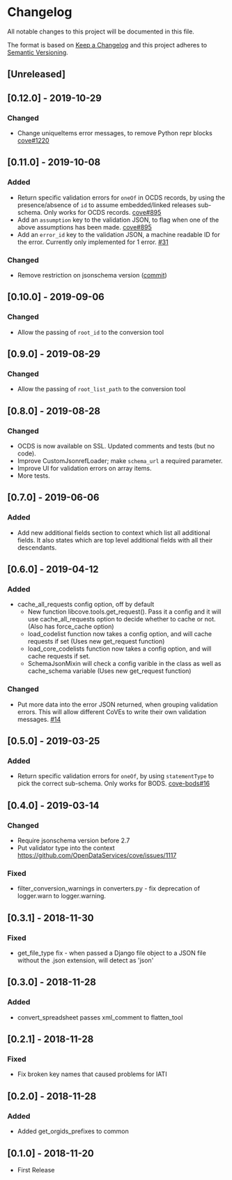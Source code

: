 # Changelog

All notable changes to this project will be documented in this file.

The format is based on [Keep a Changelog](http://keepachangelog.com/en/1.0.0/)
and this project adheres to [Semantic Versioning](http://semver.org/spec/v2.0.0.html).

## [Unreleased]

## [0.12.0] - 2019-10-29

### Changed

- Change uniqueItems error messages, to remove Python repr blocks [cove#1220](https://github.com/OpenDataServices/cove/issues/1220)

## [0.11.0] - 2019-10-08

### Added

- Return specific validation errors for `oneOf` in OCDS records, by using the presence/absence of `id` to assume embedded/linked releases sub-schema. Only works for OCDS records. [cove#895](https://github.com/OpenDataServices/cove/issues/895)
- Add an `assumption` key to the validation JSON, to flag when one of the above assumptions has been made. [cove#895](https://github.com/OpenDataServices/cove/issues/895)
- Add an `error_id` key to the validation JSON, a machine readable ID for the error. Currently only implemented for 1 error. [#31](https://github.com/OpenDataServices/lib-cove/pull/31#issuecomment-538868533)

### Changed

- Remove restriction on jsonschema version ([commit](https://github.com/OpenDataServices/lib-cove/pull/31/commits/f23fdd332c97903e21e478146bd490898efe3995))

## [0.10.0] - 2019-09-06

### Changed

- Allow the passing of `root_id` to the conversion tool

## [0.9.0] - 2019-08-29

### Changed

- Allow the passing of `root_list_path` to the conversion tool

## [0.8.0] - 2019-08-28

### Changed

- OCDS is now available on SSL. Updated comments and tests (but no code).
- Improve CustomJsonrefLoader; make `schema_url` a required parameter.
- Improve UI for validation errors on array items.
- More tests.

## [0.7.0] - 2019-06-06

### Added

- Add new additional fields section to context which list all additional fields.  It also states which are top level additional fields with all their descendants.

## [0.6.0] - 2019-04-12

### Added

- cache_all_requests config option, off by default
  - New function libcove.tools.get_request(). Pass it a config and it will use cache_all_requests option to decide whether to cache or not. (Also has force_cache option)
  - load_codelist function now takes a config option, and will cache requests if set (Uses new get_request function)
  - load_core_codelists function now takes a config option, and will cache requests if set.
  - SchemaJsonMixin will check a config varible in the class as well as cache_schema variable (Uses new get_request function)

### Changed

- Put more data into the error JSON returned, when grouping validation errors. This will allow different CoVEs to write their own validation messages. [#14](https://github.com/OpenDataServices/lib-cove/pull/14)

## [0.5.0] - 2019-03-25

### Added

- Return specific validation errors for `oneOf`, by using `statementType` to pick the correct sub-schema. Only works for BODS. [cove-bods#16](https://github.com/openownership/cove-bods/issues/16)

## [0.4.0] - 2019-03-14

### Changed

- Require jsonschema version before 2.7
- Put validator type into the context https://github.com/OpenDataServices/cove/issues/1117

### Fixed
- filter_conversion_warnings in converters.py - fix deprecation of logger.warn to logger.warning.

## [0.3.1] - 2018-11-30

### Fixed

- get_file_type fix - when passed a Django file object to a JSON file without the .json extension, will detect as 'json'

## [0.3.0] - 2018-11-28

### Added

- convert_spreadsheet passes xml_comment to flatten_tool

## [0.2.1] - 2018-11-28

### Fixed

- Fix broken key names that caused problems for IATI

## [0.2.0] - 2018-11-28

### Added

- Added get_orgids_prefixes to common

## [0.1.0] - 2018-11-20

- First Release
